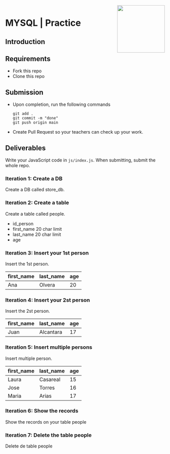 <img align="right" width="150" height="150" src="https://media-exp1.licdn.com/dms/image/C4E0BAQF7BYCCZt5epw/company-logo_200_200/0?e=2159024400&v=beta&t=qUAFP9bUgBEEXGVQYpUXW1J_OiP8e0r4rFBpqp8OrxA">

# MYSQL | Practice

## Introduction


## Requirements

- Fork this repo
- Clone this repo
## Submission

- Upon completion, run the following commands

  ```
  git add .
  git commit -m "done"
  git push origin main
  ```

- Create Pull Request so your teachers can check up your work.

## Deliverables

Write your JavaScript code in `js/index.js`. When submitting, submit the whole  repo.

### Iteration 1: Create a DB 
Create a DB called store_db.

### Iteration 2: Create a table 
Create a table called people.
  - id_person 
  - first_name 20 char limit
  - last_name 20 char limit
  - age

### Iteration 3: Insert your 1st person
Insert the 1st person.
<!-- TABLE_GENERATE_START -->

| first_name  | last_name | age |  
| ------------- | ------------- | ------------- |
| Ana  | Olvera  | 20  |


<!-- TABLE_GENERATE_END -->

### Iteration 4: Insert your 2st person
Insert the 2st person.

<!-- TABLE_GENERATE_START -->

| first_name  | last_name | age |  
| ------------- | ------------- | ------------- |
| Juan  | Alcantara  | 17  |


<!-- TABLE_GENERATE_END -->

### Iteration 5: Insert multiple persons
Insert multiple person.

<!-- TABLE_GENERATE_START -->

| first_name  | last_name | age |  
| ------------- | ------------- | ------------- |
| Laura | Casareal  | 15  |
| Jose  | Torres  | 16  |
| Maria  | Arias  | 17  |


<!-- TABLE_GENERATE_END -->
### Iteration 6: Show the records
Show the records on your table people
### Iteration 7: Delete the table people
Delete de table people

